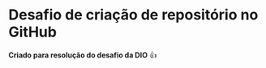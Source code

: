 # Desafio de criação de repositório no GitHub
**Criado para resolução do desafio da DIO** :thumbsup:
